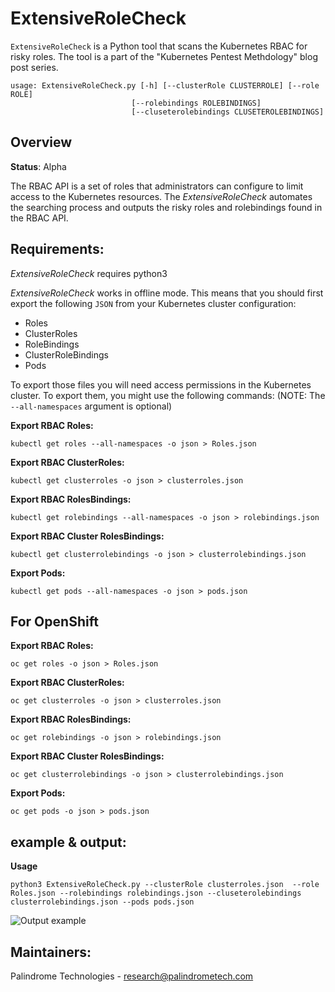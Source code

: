 # ExtensiveRoleCheck

`ExtensiveRoleCheck` is a Python tool that scans the Kubernetes RBAC for risky roles. The tool is a part of the "Kubernetes Pentest Methdology" blog post series.
```
usage: ExtensiveRoleCheck.py [-h] [--clusterRole CLUSTERROLE] [--role ROLE]  
                           [--rolebindings ROLEBINDINGS]  
                           [--cluseterolebindings CLUSETEROLEBINDINGS]
```


## Overview

**Status**: Alpha

The RBAC API is a set of roles that administrators can configure to limit access to the Kubernetes resources. The *ExtensiveRoleCheck* automates the searching process and outputs the risky roles and rolebindings found in the RBAC API. 

## Requirements:
*ExtensiveRoleCheck* requires python3

*ExtensiveRoleCheck* works in offline mode. This means that you should first export the following `JSON` from your Kubernetes cluster configuration:

 - Roles 
 - ClusterRoles 
 - RoleBindings 
 - ClusterRoleBindings
 - Pods

To export those files you will need access permissions in the Kubernetes cluster. To export them, you might use the following commands:
(NOTE: The `--all-namespaces` argument is optional)

**Export RBAC Roles:**
```
kubectl get roles --all-namespaces -o json > Roles.json
```
**Export RBAC ClusterRoles:**
```
kubectl get clusterroles -o json > clusterroles.json
```
**Export RBAC RolesBindings:**
```
kubectl get rolebindings --all-namespaces -o json > rolebindings.json
```
**Export RBAC Cluster RolesBindings:**
```
kubectl get clusterrolebindings -o json > clusterrolebindings.json
```
**Export Pods:**
```
kubectl get pods --all-namespaces -o json > pods.json
```
## For OpenShift ##

**Export RBAC Roles:**
```
oc get roles -o json > Roles.json
```
**Export RBAC ClusterRoles:**
```
oc get clusterroles -o json > clusterroles.json
```
**Export RBAC RolesBindings:**
```
oc get rolebindings -o json > rolebindings.json
```
**Export RBAC Cluster RolesBindings:**
```
oc get clusterrolebindings -o json > clusterrolebindings.json
```
**Export Pods:**
```
oc get pods -o json > pods.json
```
##  example & output:
**Usage**
```
python3 ExtensiveRoleCheck.py --clusterRole clusterroles.json  --role Roles.json --rolebindings rolebindings.json --cluseterolebindings clusterrolebindings.json --pods pods.json
```
![Output example](https://github.com/cyberark/kubernetes-rbac-audit/blob/master/output-example.png)

##  Maintainers:
Palindrome Technologies - research@palindrometech.com


